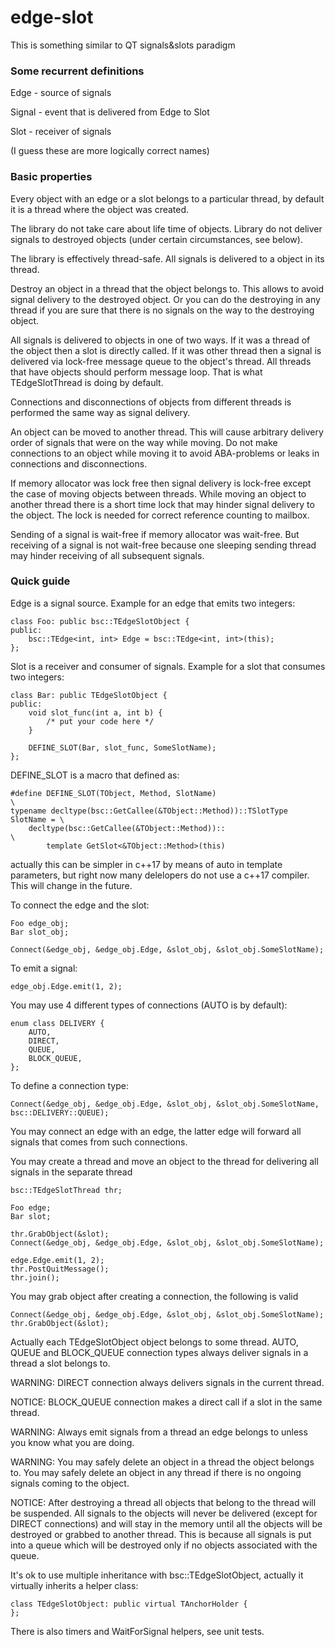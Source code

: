 # edge-slot
This is something similar to QT signals&amp;slots paradigm

### Some recurrent definitions
Edge - source of signals

Signal - event that is delivered from Edge to Slot

Slot - receiver of signals

(I guess these are more logically correct names)


### Basic properties

Every object with an edge or a slot belongs to a particular thread, by default it is a thread where the object was created.

The library do not take care about life time of objects. Library do not deliver signals to destroyed objects (under certain circumstances, see below).

The library is effectively thread-safe. All signals is delivered to a object in its thread.

Destroy an object in a thread that the object belongs to. This allows to avoid signal delivery to the destroyed object. Or you can do the destroying in any thread if you are sure that there is no signals on the way to the destroying object.

All signals is delivered to objects in one of two ways. If it was a thread of the object then a slot is directly called. If it was other thread then a signal is delivered via lock-free message queue to the object's thread. All threads that have objects should perform message loop. That is what TEdgeSlotThread is doing by default.

Connections and disconnections of objects from different threads is performed the same way as signal delivery.

An object can be moved to another thread. This will cause arbitrary delivery order of signals that were on the way while moving. Do not make connections to an object while moving it to avoid ABA-problems or leaks in connections and disconnections.

If memory allocator was lock free then signal delivery is lock-free except the case of moving objects between threads. While moving an object to another thread there is a short time lock that may hinder signal delivery to the object. The lock is needed for correct reference counting to mailbox.

Sending of a signal is wait-free if memory allocator was wait-free. But receiving of a signal is not wait-free because one sleeping sending thread may hinder receiving of all subsequent signals.

### Quick guide

Edge is a signal source. Example for an edge that emits two integers:

    class Foo: public bsc::TEdgeSlotObject {
    public:
        bsc::TEdge<int, int> Edge = bsc::TEdge<int, int>(this);
    };

Slot is a receiver and consumer of signals. Example for a slot that consumes two integers:

    class Bar: public TEdgeSlotObject {
    public:
        void slot_func(int a, int b) {
            /* put your code here */
        }

        DEFINE_SLOT(Bar, slot_func, SomeSlotName);
    };

DEFINE_SLOT is a macro that defined as:

    #define DEFINE_SLOT(TObject, Method, SlotName)                            \
    typename decltype(bsc::GetCallee(&TObject::Method))::TSlotType SlotName = \
        decltype(bsc::GetCallee(&TObject::Method))::                          \
            template GetSlot<&TObject::Method>(this)

actually this can be simpler in c++17 by means of auto in template parameters, but right now many delelopers do not use a c++17 compiler. This will change in the future.

To connect the edge and the slot:

    Foo edge_obj;
    Bar slot_obj;

    Connect(&edge_obj, &edge_obj.Edge, &slot_obj, &slot_obj.SomeSlotName);

To emit a signal:

    edge_obj.Edge.emit(1, 2);
    
You may use 4 different types of connections (AUTO is by default):

    enum class DELIVERY {
        AUTO,
        DIRECT,
        QUEUE,
        BLOCK_QUEUE,
    };

To define a connection type:

    Connect(&edge_obj, &edge_obj.Edge, &slot_obj, &slot_obj.SomeSlotName, bsc::DELIVERY::QUEUE);

You may connect an edge with an edge, the latter edge will forward all signals that comes from such connections.

You may create a thread and move an object to the thread for delivering all signals in the separate thread

    bsc::TEdgeSlotThread thr;

    Foo edge;
    Bar slot;

    thr.GrabObject(&slot);
    Connect(&edge_obj, &edge_obj.Edge, &slot_obj, &slot_obj.SomeSlotName);

    edge.Edge.emit(1, 2);
    thr.PostQuitMessage();
    thr.join();
    
You may grab object after creating a connection, the following is valid

    Connect(&edge_obj, &edge_obj.Edge, &slot_obj, &slot_obj.SomeSlotName);
    thr.GrabObject(&slot);

Actually each TEdgeSlotObject object belongs to some thread. AUTO, QUEUE and BLOCK_QUEUE connection types always deliver signals in a thread a slot belongs to.

WARNING: DIRECT connection always delivers signals in the current thread.

NOTICE: BLOCK_QUEUE connection makes a direct call if a slot in the same thread.

WARNING: Always emit signals from a thread an edge belongs to unless you know what you are doing.

WARNING: You may safely delete an object in a thread the object belongs to. You may safely delete an object in any thread if there is no ongoing signals coming to the object.

NOTICE: After destroying a thread all objects that belong to the thread will be suspended. All signals to the objects will never be delivered (except for DIRECT connections) and will stay in the memory until all the objects will be destroyed or grabbed to another thread. This is because all signals is put into a queue which will be destroyed only if no objects associated with the queue.

It's ok to use multiple inheritance with bsc::TEdgeSlotObject, actually it virtually inherits a helper class:

    class TEdgeSlotObject: public virtual TAnchorHolder {
    };

There is also timers and WaitForSignal helpers, see unit tests.
